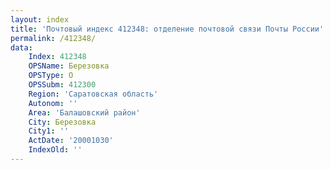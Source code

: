 ```yaml
---
layout: index
title: 'Почтовый индекс 412348: отделение почтовой связи Почты России'
permalink: /412348/
data:
    Index: 412348
    OPSName: Березовка
    OPSType: О
    OPSSubm: 412300
    Region: 'Саратовская область'
    Autonom: ''
    Area: 'Балашовский район'
    City: Березовка
    City1: ''
    ActDate: '20001030'
    IndexOld: ''
---
```

